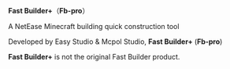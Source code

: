 **Fast Builder+**（**Fb-pro**）

A NetEase Minecraft building quick construction tool

Developed by Easy Studio & Mcpol Studio, **Fast Builder+** (**Fb-pro**)

**Fast Builder+** is not the original Fast Builder product.
